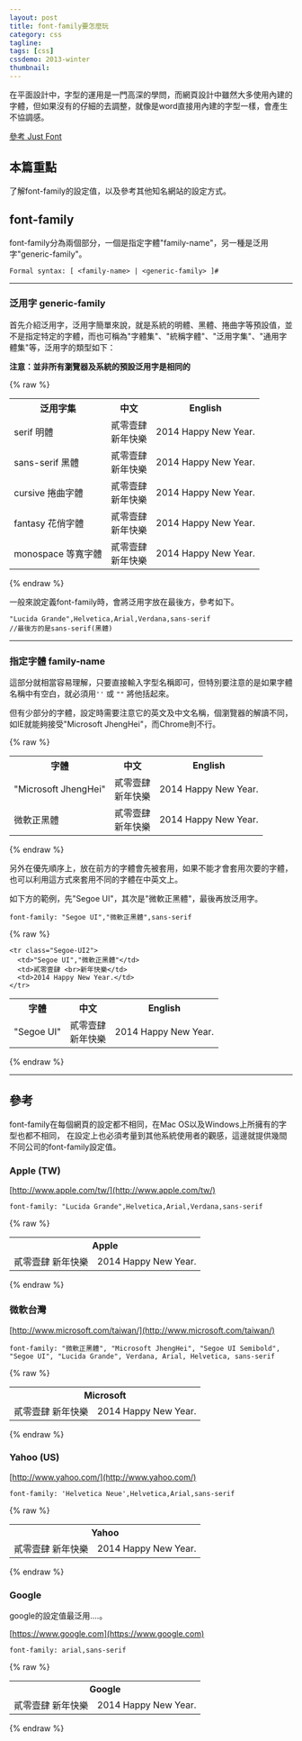 ```yaml
---
layout: post
title: font-family要怎麼玩
category: css
tagline:
tags: [css]
cssdemo: 2013-winter
thumbnail:
---
```


在平面設計中，字型的運用是一門高深的學問，而網頁設計中雖然大多使用內建的字體，但如果沒有的仔細的去調整，就像是word直接用內建的字型一樣，會產生不協調感。

[參考 Just Font](http://blog.justfont.com/2013/12/popular-typography/)

<!-- more -->
## 本篇重點
了解font-family的設定值，以及參考其他知名網站的設定方式。



## font-family
font-family分為兩個部分，一個是指定字體"family-name"，另一種是泛用字"generic-family"。

	Formal syntax: [ <family-name> | <generic-family> ]#

****************

### 泛用字 generic-family
首先介紹泛用字，泛用字簡單來說，就是系統的明體、黑體、捲曲字等預設值，並不是指定特定的字體，而也可稱為"字體集"、"統稱字體"、"泛用字集"、"通用字體集"等，泛用字的類型如下：

**注意：並非所有瀏覽器及系統的預設泛用字是相同的**

{% raw %}
<div class="demo d0101">
	<table style="width: 100%">
    <tr>
      <th>泛用字集</th>
      <th>中文</th>
      <th>English</th>
    </tr>
    <tr class="serif">
      <td>serif 明體</td>
      <td>貳零壹肆 <br>新年快樂</td>
      <td>2014 Happy New Year.</td>
    </tr>
    <tr class="sans-serif">
      <td>sans-serif 黑體</td>
      <td>貳零壹肆 <br>新年快樂</td>
      <td>2014 Happy New Year.</td>
    </tr>
    <tr class="cursive">
      <td>cursive 捲曲字體</td>
      <td>貳零壹肆 <br>新年快樂</td>
      <td>2014 Happy New Year.</td>
    </tr>
    <tr class="fantasy">
      <td>fantasy 花俏字體</td>
      <td>貳零壹肆 <br>新年快樂</td>
      <td>2014 Happy New Year.</td>
    </tr>
    <tr class="monospace">
      <td>monospace 等寬字體</td>
      <td>貳零壹肆 <br>新年快樂</td>
      <td>2014 Happy New Year.</td>
    </tr>
  </table>
</div>
{% endraw %}

一般來說定義font-family時，會將泛用字放在最後方，參考如下。

	"Lucida Grande",Helvetica,Arial,Verdana,sans-serif
	//最後方的是sans-serif(黑體)

************

### 指定字體 family-name
這部分就相當容易理解，只要直接輸入字型名稱即可，但特別要注意的是如果字體名稱中有空白，就必須用`''` 或 `""` 將他括起來。

但有少部分的字體，設定時需要注意它的英文及中文名稱，個瀏覽器的解讀不同，如IE就能夠接受"Microsoft JhengHei"，而Chrome則不行。

{% raw %}
<div class="demo d0101">
  <table style="width: 100%">
    <tr>
      <th>字體</th>
      <th>中文</th>
      <th>English</th>
    </tr>
    <tr class="Microsoft-JhengHei">
      <td>"Microsoft JhengHei"</td>
      <td>貳零壹肆 <br>新年快樂</td>
      <td>2014 Happy New Year.</td>
    </tr>
    <tr class="Microsoft-JhengHei2">
      <td>微軟正黑體</td>
      <td>貳零壹肆 <br>新年快樂</td>
      <td>2014 Happy New Year.</td>
    </tr>
  </table>
</div>
{% endraw %}

另外在優先順序上，放在前方的字體會先被套用，如果不能才會套用次要的字體，也可以利用這方式來套用不同的字體在中英文上。

如下方的範例，先"Segoe UI"，其次是"微軟正黑體"，最後再放泛用字。

	font-family: "Segoe UI","微軟正黑體",sans-serif

{% raw %}
<div class="demo d0101">
  <table style="width: 100%">
    <tr>
      <th>字體</th>
      <th>中文</th>
      <th>English</th>
    </tr>
    <tr class="Segoe-UI">
      <td>"Segoe UI"</td>
      <td>貳零壹肆 <br>新年快樂</td>
      <td>2014 Happy New Year.</td>
    </tr>

    <tr class="Segoe-UI2">
      <td>"Segoe UI","微軟正黑體"</td>
      <td>貳零壹肆 <br>新年快樂</td>
      <td>2014 Happy New Year.</td>
    </tr>
  </table>
</div>
{% endraw %}

****************

## 參考
font-family在每個網頁的設定都不相同，在Mac OS以及Windows上所擁有的字型也都不相同，
在設定上也必須考量到其他系統使用者的觀感，這邊就提供幾間不同公司的font-family設定值。

### Apple (TW)
[http://www.apple.com/tw/](http://www.apple.com/tw/)

	font-family: "Lucida Grande",Helvetica,Arial,Verdana,sans-serif

{% raw %}
<div class="demo d0101">
  <table style="width: 100%">
    <tr>
      <th colspan="2">Apple</th>
    </tr>
    <tr class="Apple">
      <td>貳零壹肆 新年快樂</td>
      <td>2014 Happy New Year.</td>
    </tr>
  </table>
</div>
{% endraw %}

### 微軟台灣

[http://www.microsoft.com/taiwan/](http://www.microsoft.com/taiwan/)

	font-family: "微軟正黑體", "Microsoft JhengHei", "Segoe UI Semibold", "Segoe UI", "Lucida Grande", Verdana, Arial, Helvetica, sans-serif

{% raw %}
<div class="demo d0101">
  <table style="width: 100%">
    <tr>
      <th colspan="2">Microsoft</th>
    </tr>
    <tr class="Microsoft">
      <td>貳零壹肆 新年快樂</td>
      <td>2014 Happy New Year.</td>
    </tr>
  </table>
</div>
{% endraw %}

### Yahoo (US)

[http://www.yahoo.com/](http://www.yahoo.com/)

	font-family: 'Helvetica Neue',Helvetica,Arial,sans-serif

{% raw %}
<div class="demo d0101">
  <table style="width: 100%">
    <tr>
      <th colspan="2">Yahoo</th>
    </tr>
    <tr class="Yahoo">
      <td>貳零壹肆 新年快樂</td>
      <td>2014 Happy New Year.</td>
    </tr>
  </table>
</div>
{% endraw %}

### Google

google的設定值最泛用....。

[https://www.google.com](https://www.google.com)

	font-family: arial,sans-serif

{% raw %}
<div class="demo d0101">
  <table style="width: 100%">
    <tr>
      <th colspan="2">Google</th>
    </tr>
    <tr class="Google">
      <td>貳零壹肆 新年快樂</td>
      <td>2014 Happy New Year.</td>
    </tr>
  </table>
</div>
{% endraw %}
